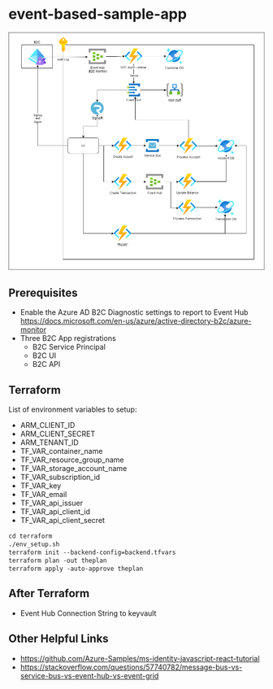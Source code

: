 # event-based-sample-app

![Architecture diagram of this project](EventDrivenSampleApp.png "Architecture diagram of this project")
## Prerequisites
* Enable the Azure AD B2C Diagnostic settings to report to Event Hub https://docs.microsoft.com/en-us/azure/active-directory-b2c/azure-monitor
* Three B2C App registrations
  * B2C Service Principal
  * B2C UI
  * B2C API
## Terraform
List of environment variables to setup:
* ARM_CLIENT_ID
* ARM_CLIENT_SECRET
* ARM_TENANT_ID
* TF_VAR_container_name
* TF_VAR_resource_group_name
* TF_VAR_storage_account_name
* TF_VAR_subscription_id
* TF_VAR_key
* TF_VAR_email
* TF_VAR_api_issuer
* TF_VAR_api_client_id
* TF_VAR_api_client_secret

```
cd terraform
./env_setup.sh
terraform init --backend-config=backend.tfvars
terraform plan -out theplan
terraform apply -auto-approve theplan
```
## After Terraform
* Event Hub Connection String to keyvault

## Other Helpful Links
* https://github.com/Azure-Samples/ms-identity-javascript-react-tutorial
* https://stackoverflow.com/questions/57740782/message-bus-vs-service-bus-vs-event-hub-vs-event-grid